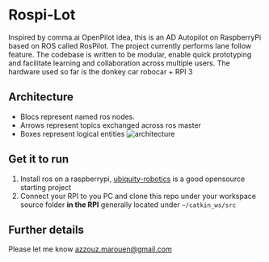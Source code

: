 # Rospi-Lot
Inspired by comma.ai OpenPilot idea, this is an AD Autopilot on RaspberryPi based on ROS called RosPilot. The project currently performs lane follow feature.
The codebase is written to be modular, enable quick prototyping and facilitate learning and collaboration across multiple users.
The hardware used so far is the donkey car robocar + RPI 3 

## Architecture

- Blocs represent named ros nodes.
- Arrows represent topics exchanged across ros master
- Boxes represent logical entities
![architecture](https://github.com/mmarouen/Rospi-Lot/blob/develop/images/architecture.png)

## Get it to run

1. Install ros on a raspberrypi, [ubiquity-robotics](https://downloads.ubiquityrobotics.com/pi.html) is a good opensource starting project
3. Connect your RPI to you PC and clone this repo under your workspace source folder **in the RPI** generally located under `~/catkin_ws/src`

## Further details
Please let me know <azzouz.marouen@gmail.com>
